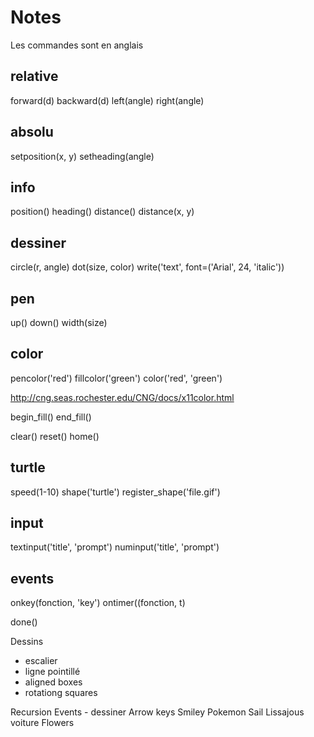 Notes
=====

Les commandes sont en anglais

relative
--------
forward(d)
backward(d)
left(angle)
right(angle)

absolu
------
setposition(x, y)
setheading(angle)

info
----
position()
heading()
distance()
distance(x, y)

dessiner
--------
circle(r, angle)
dot(size, color)
write('text', font=('Arial', 24, 'italic'))

pen
---
up()
down()
width(size)

color
-----
pencolor('red')
fillcolor('green')
color('red', 'green')

http://cng.seas.rochester.edu/CNG/docs/x11color.html

begin_fill()
end_fill()

clear()
reset()
home()

turtle
------
speed(1-10)
shape('turtle')
register_shape('file.gif')

input
-----
textinput('title', 'prompt')
numinput('title', 'prompt')

events
------
onkey(fonction, 'key')
ontimer((fonction, t)

done()


Dessins
- escalier
- ligne pointillé
- aligned boxes
- rotationg squares


Recursion
Events - dessiner 
Arrow keys 
Smiley
Pokemon
Sail
Lissajous
voiture
Flowers
